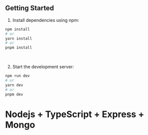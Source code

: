 ## Getting Started

1. Install dependencies using npm:

```bash
npm install
# or
yarn install
# or
pnpm install
```

<br />

2. Start the development server:

```bash
npm run dev
# or
yarn dev
# or
pnpm dev
```

# Nodejs + TypeScript + Express + Mongo
